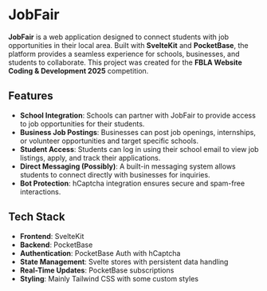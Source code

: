 # JobFair

**JobFair** is a web application designed to connect students with job opportunities in their local area. Built with **SvelteKit** and **PocketBase**, the platform provides a seamless experience for schools, businesses, and students to collaborate. This project was created for the **FBLA Website Coding & Development 2025** competition.

## Features

- **School Integration**: Schools can partner with JobFair to provide access to job opportunities for their students.
- **Business Job Postings**: Businesses can post job openings, internships, or volunteer opportunities and target specific schools.
- **Student Access**: Students can log in using their school email to view job listings, apply, and track their applications.
- **Direct Messaging (Possibly)**: A built-in messaging system allows students to connect directly with businesses for inquiries.
- **Bot Protection**: hCaptcha integration ensures secure and spam-free interactions.

## Tech Stack

- **Frontend**: SvelteKit
- **Backend**: PocketBase
- **Authentication**: PocketBase Auth with hCaptcha
- **State Management**: Svelte stores with persistent data handling
- **Real-Time Updates**: PocketBase subscriptions
- **Styling**: Mainly Tailwind CSS with some custom styles
